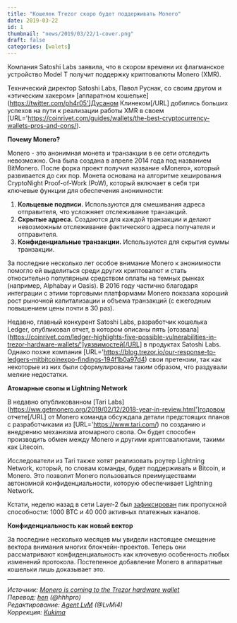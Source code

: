 ```yaml
---
title: "Кошелек Trezor скоро будет поддерживать Monero"
date: 2019-03-22
id: 1
thumbnail: "news/2019/03/22/1-cover.png"
draft: false
categories: [walets]
---
```


Компания Satoshi Labs заявила, что в скором времени их флагманское устройство Model T получит поддержку криптовалюты Monero (XMR).

Технический директор Satoshi Labs, Павол Руснак, со своим другом и «этическим хакером» [аппаратном кошельке](https://twitter.com/ph4r05']Дусаном Клинеком[/URL] добились больших успехов на пути к реализации работы XMR в своем [URL='https://coinrivet.com/guides/wallets/the-best-cryptocurrency-wallets-pros-and-cons/).

**Почему Monero?**

Monero - это анонимная монета и транзакции в ее сети отследить невозможно. Она была создана в апреле 2014 года под названием BitMonero. После форка проект получил название «Monero», который развивается до сих пор. Монета основана на алгоритме хеширования CryptoNight Proof-of-Work (PoW), который включает в себя три ключевые функции для обеспечения анонимности:

1. **Кольцевые подписи.** Используются для смешивания адреса отправителя, что усложняет отслеживание транзакций.
1. **Скрытые адреса.** Создаются для каждой транзакции и делают невозможным отслеживание фактического адреса получателя и отправителя.
1. **Конфиденциальные транзакции.** Используются для скрытия суммы транзакции.

За последние несколько лет особое внимание Monero к анонимности помогло ей выделиться среди других криптовалют и стать относительно популярным средством оплаты на темных рынках (например, Alphabay и Oasis). В 2016 году частично благодаря интеграции с этими торговыми платформами Monero показала хороший рост рыночной капитализации и объема транзакций (с ежегодным повышением цены почти в 30 раз).

Недавно, главный конкурент Satoshi Labs, разработчик кошелька Ledger, опубликовал отчет, в котором описаны пять [отозвала](https://coinrivet.com/ledger-highlights-five-possible-vulnerabilities-in-trezor-hardware-wallets/']уязвимостей[/URL] в продуктах Satoshi Labs. Однако позже компания [URL='https://blog.trezor.io/our-response-to-ledgers-mitbitcoinexpo-findings-194f1b0a97d4) свои претензии, так как некоторые из них были сформулированы таким образом, что раздували мелкие недостатки.

**Атомарные свопы и Lightning Network**

В недавно опубликованном [Tari Labs](https://ww.getmonero.org/2019/02/12/2018-year-in-review.html']годовом отчете[/URL] от Monero команда обсуждала детали предстоящих планов с разработчиками из [URL='https://www.tari.com/) по созданию и внедрению механизма атомарного свопа. Он будет способен производить обмен между Monero и другими криптовалютами, такими как Litecoin.

Исследователи из Tari также хотят реализовать роутер Lightning Network, который, по словам команды, будет поддерживать и Bitcoin, и Monero. Это позволит Monero пользоваться преимуществами автономной конфиденциальности, которую обеспечивает Lightning Network.

Кстати, неделю назад в сети Layer-2 был [зафиксирован](https://coinrivet.com/lightning-network-continues-to-soar-as-network-capacity-reaches-1000-bitcoin/) пик пропускной способности: 1000 BTC и 40 000 активных платежных каналов.

**Конфиденциальность как новый вектор**

За последние несколько месяцев мы увидели настоящее смещение вектора внимания многих блокчейн-проектов. Теперь они рассматривают конфиденциальность как ключевую особенность любых изменений протокола. Постепенное добавление Monero в аппаратные кошельки лишь доказывает это.

---
*Источник: [Monero is coming to the Trezor hardware wallet](https://coinrivet.com/monero-is-coming-to-the-trezor-hardware-wallet/)  
Перевод: [hen](https://xmr.ru/members/58/) (@hhhpro)  
Редактирование: [Agent LvM](https://xmr.ru/members/3/) (@LvMi4)  
Коррекция: [Kukima](https://xmr.ru/members/138/)*